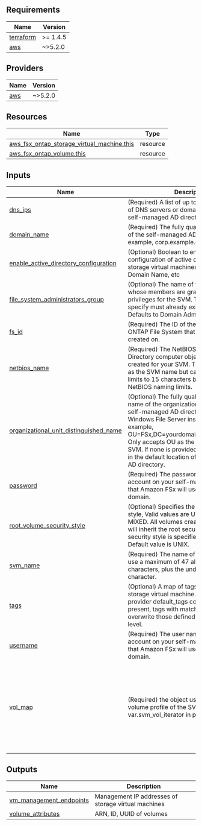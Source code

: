 ## Requirements

| Name | Version |
|------|---------|
| <a name="requirement_terraform"></a> [terraform](#requirement\_terraform) | >= 1.4.5 |
| <a name="requirement_aws"></a> [aws](#requirement\_aws) | ~>5.2.0 |

## Providers

| Name | Version |
|------|---------|
| <a name="provider_aws"></a> [aws](#provider\_aws) | ~>5.2.0 |

## Resources

| Name | Type |
|------|------|
| [aws_fsx_ontap_storage_virtual_machine.this](https://registry.terraform.io/providers/hashicorp/aws/latest/docs/resources/fsx_ontap_storage_virtual_machine) | resource |
| [aws_fsx_ontap_volume.this](https://registry.terraform.io/providers/hashicorp/aws/latest/docs/resources/fsx_ontap_volume) | resource |

## Inputs

| Name | Description | Type | Default | Required |
|------|-------------|------|---------|:--------:|
| <a name="input_dns_ips"></a> [dns\_ips](#input\_dns\_ips) | (Required) A list of up to three IP addresses of DNS servers or domain controllers in the self-managed AD directory. | `list(string)` | `null` | no |
| <a name="input_domain_name"></a> [domain\_name](#input\_domain\_name) | (Required) The fully qualified domain name of the self-managed AD directory. For example, corp.example.com. | `string` | `null` | no |
| <a name="input_enable_active_directory_configuration"></a> [enable\_active\_directory\_configuration](#input\_enable\_active\_directory\_configuration) | (Optional) Boolean to enable the configuration of active directory settings on storage virtual machines: Netbios, DNS IPs, Domain Name, etc | `bool` | `false` | no |
| <a name="input_file_system_administrators_group"></a> [file\_system\_administrators\_group](#input\_file\_system\_administrators\_group) | (Optional) The name of the domain group whose members are granted administrative privileges for the SVM. The group that you specify must already exist in your domain. Defaults to Domain Admins. | `string` | `null` | no |
| <a name="input_fs_id"></a> [fs\_id](#input\_fs\_id) | (Required) The ID of the Amazon FSx ONTAP File System that this SVM will be created on. | `string` | n/a | yes |
| <a name="input_netbios_name"></a> [netbios\_name](#input\_netbios\_name) | (Required) The NetBIOS name of the Active Directory computer object that will be created for your SVM. This is often the same as the SVM name but can be different. AWS limits to 15 characters because of standard NetBIOS naming limits. | `string` | `null` | no |
| <a name="input_organizational_unit_distinguished_name"></a> [organizational\_unit\_distinguished\_name](#input\_organizational\_unit\_distinguished\_name) | (Optional) The fully qualified distinguished name of the organizational unit within your self-managed AD directory that the Windows File Server instance will join. For example, OU=FSx,DC=yourdomain,DC=corp,DC=com. Only accepts OU as the direct parent of the SVM. If none is provided, the SVM is created in the default location of your self-managed AD directory. | `string` | `null` | no |
| <a name="input_password"></a> [password](#input\_password) | (Required) The password for the service account on your self-managed AD domain that Amazon FSx will use to join to your AD domain. | `string` | `null` | no |
| <a name="input_root_volume_security_style"></a> [root\_volume\_security\_style](#input\_root\_volume\_security\_style) | (Optional) Specifies the root volume security style, Valid values are UNIX, NTFS, and MIXED. All volumes created under this SVM will inherit the root security style unless the security style is specified on the volume. Default value is UNIX. | `string` | `null` | no |
| <a name="input_svm_name"></a> [svm\_name](#input\_svm\_name) | (Required) The name of the SVM. You can use a maximum of 47 alphanumeric characters, plus the underscore (\_) special character. | `string` | n/a | yes |
| <a name="input_tags"></a> [tags](#input\_tags) | (Optional) A map of tags to assign to the storage virtual machine. If configured with a provider default\_tags configuration block present, tags with matching keys will overwrite those defined at the provider-level. | `map(string)` | `null` | no |
| <a name="input_username"></a> [username](#input\_username) | (Required) The user name for the service account on your self-managed AD domain that Amazon FSx will use to join to your AD domain. | `string` | `null` | no |
| <a name="input_vol_map"></a> [vol\_map](#input\_vol\_map) | (Required) the object used to establish volume profile of the SVM. Sourced from var.svm\_vol\_iterator in parent | <pre>map(object({ name = string,<br>    junction_path              = string,<br>    ontap_volume_type          = string,<br>    security_style             = string,<br>    size_in_megabytes          = number,<br>    skip_final_backup          = bool,<br>    storage_efficiency_enabled = bool,<br>    tiering_policy_name        = string,<br>    cooling_period             = number,<br>  enable_tiering_policy = bool }))</pre> | n/a | yes |

## Outputs

| Name | Description |
|------|-------------|
| <a name="output_vm_management_endpoints"></a> [vm\_management\_endpoints](#output\_vm\_management\_endpoints) | Management IP addresses of storage virtual machines |
| <a name="output_volume_attributes"></a> [volume\_attributes](#output\_volume\_attributes) | ARN, ID, UUID of volumes |